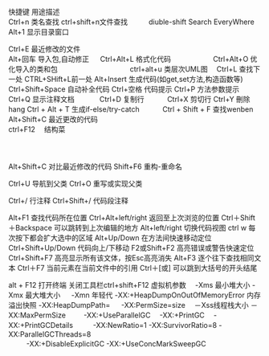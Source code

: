 快捷键			用途描述					
Ctrl+n 类名查找 	ctrl+shift+n文件查找　　　diuble-shift Search EveryWhere
Alt+1 显示目录窗口					
			      
					
Ctrl+E		最近修改的文件　　							 
Alt+回车	导入包,自动修正											　
Ctrl+Alt+L	格式化代码　　　　　　Ctrl+Alt+O	优化导入的类和包　　　　　　　　　　
ctrl+alt+u	类层次UML图　
Ctrl+L 查找下一处	CTRL+SHift+L前一处
Alt+Insert	生成代码(如get,set方法,构造函数等)　　　　　　　　
Ctrl+Shift+Space	自动补全代码	Ctrl+空格	代码提示	Ctrl+P	方法参数提示	Ctrl+Q	显示注释文档 　　　
Ctrl+D	复制行	　　　Ctrl+X 剪切行   Ctrl+Y 刪除hang
Ctrl + Alt + T	生成if-else/try-catch　　　
Ctrl + Shift + F 查找wenben　　　　　　　　　　　　
Alt+Shift+C	最近更改的代码　　　　　　　　　		
ctrl+F12　	结构菜	　　　　           	
　　　　　　　              
　　　　　　　　　　　　　　　　　　　　　　				       
		                



Alt+Shift+C	对比最近修改的代码
Shift+F6	重构-重命名

Ctrl+U	导航到父类
Ctrl+O	重写或实现父类

Ctrl+/	行注释
Ctrl+Shift+/	代码段注释


Alt+F1	查找代码所在位置
Ctrl+Alt+left/right	返回至上次浏览的位置 
Ctrl＋Shift＋Backspace	可以跳转到上次编辑的地方 
Alt+left/right	切换代码视图
ctrl w 每次按下都会扩大选中的区域
Alt+Up/Down	在方法间快速移动定位 
Ctrl+Shift+Up/Down	代码向上/下移动
F2或Shift+F2	高亮错误或警告快速定位 
Ctrl+Shift+F7	高亮显示所有该文体，按Esc高亮消失
Alt+F3	逐个往下查找相同文本
Ctrl＋F7	当前元素在当前文件中的引用
Ctrl＋[或]	可以跳到大括号的开头结尾

alt + F12 打开终端
关闭工具栏ctrl+shift+F12
虚拟机参数
　-Xms<size> 最小堆大小	 -Xmx 最大堆大小 
　  -Xmn 年轻代	-XX:+HeapDumpOnOutOfMemoryError 内存溢出快照	-XX:HeapDumpPath=<path>
　   -XX:PermSize=size  　－Xss线程栈大小 	－XX:MaxPermSize
　   　-XX:+UseParallelGC 　-XX:+PrintGC 　-XX:+PrintGCDetails
　   　 -XX:NewRatio=1   -XX:SurvivorRatio=8   -XX:ParallelGCThreads=8  
　   　  -XX:+DisableExplicitGC  -XX:+UseConcMarkSweepGC
　   　 
　  
　
